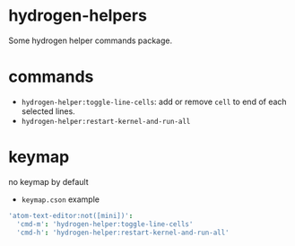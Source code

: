 # hydrogen-helpers

Some hydrogen helper commands package.

# commands

- `hydrogen-helper:toggle-line-cells`: add or remove `cell` to end of each selected lines.
- `hydrogen-helper:restart-kernel-and-run-all`

# keymap

no keymap by default

- `keymap.cson` example

```coffeescript
'atom-text-editor:not([mini])':
  'cmd-m': 'hydrogen-helper:toggle-line-cells'
  'cmd-h': 'hydrogen-helper:restart-kernel-and-run-all'
```
